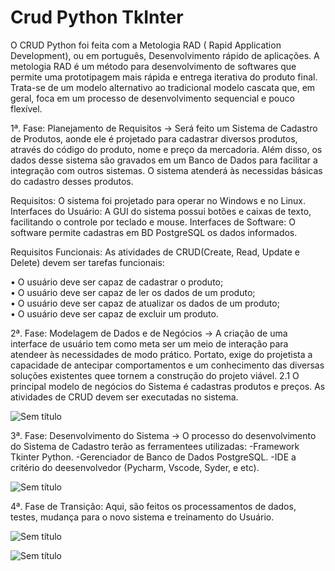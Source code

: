 # Crud Python TkInter

O CRUD Python foi feita com a Metologia RAD ( Rapid Application Development), ou em português, Desenvolvimento rápido de aplicações. A metologia RAD é um método para desenvolvimento de softwares que permite uma prototipagem mais rápida e entrega iterativa do produto final.
Trata-se de um modelo alternativo ao tradicional modelo cascata que, em geral, foca em um processo de desenvolvimento sequencial e pouco flexível.


1ª. Fase: Planejamento de Requisitos -> Será feito um Sistema de Cadastro de Produtos, aonde ele é projetado para cadastrar diversos produtos, através do código do produto, nome e preço da mercadoria. Além disso, os dados desse sistema são gravados em um Banco de Dados para facilitar a integração com outros sistemas. O sistema atenderá às necessidas básicas do cadastro desses produtos.

Requisitos: O sistema foi projetado para operar no Windows e no Linux.
Interfaces do Usuário: A GUI do sistema possui botões e caixas de texto, facilitando o controle por teclado e mouse.
Interfaces de Software: O software permite cadastras em BD PostgreSQL os dados informados.

Requisitos Funcionais: As atividades de CRUD(Create, Read, Update e Delete) devem ser tarefas funcionais: 
  
• O usuário deve ser capaz de cadastrar o produto; <br/>
• O usuário deve ser capaz de ler os dados de um produto; <br/>
• O usuário deve ser capaz de atualizar os dados de um produto;  <br/>
• O usuário deve ser capaz de excluir um produto.  <br/>

2ª. Fase: Modelagem de Dados e de Negócios -> A criação de uma interface de usuário tem como meta ser um meio de interação para atendeer às necessidades de modo prático. Portato, exige do projetista a capacidade de antecipar comportamentos e um conhecimento das diversas soluções existentes quee tornem a construção do projeto viável.
2.1 O principal modelo de negócios do Sistema é cadastras produtos e preços. As atividades de CRUD devem ser executadas no sistema.

![Sem título](https://user-images.githubusercontent.com/75449506/201523192-5e27a8f5-5124-408a-820f-29953aca86ae.png)

3ª. Fase: Desenvolvimento do Sistema -> O processo do desenvolvimento do Sistema de Cadastro terão as ferramentees utilizadas:
  -Framework Tkinter Python.
  -Gerenciador de Banco de Dados PostgreSQL.
  -IDE a critério do deesenvolvedor (Pycharm, Vscode, Syder, e etc).
  
  
  ![Sem título](https://user-images.githubusercontent.com/75449506/201523977-a76e04b1-1309-4563-883a-daf6227a8e80.png)
  
  4ª. Fase de Transição: Aqui, são feitos os processamentos de dados, testes, mudança para o novo sistema e treinamento do Usuário.
  
  
  ![Sem título](https://user-images.githubusercontent.com/75449506/201524567-75859e68-7c8b-452b-9175-be59add03113.png)
  
  ![Sem título](https://user-images.githubusercontent.com/75449506/201524645-2e4ee9e1-3443-4164-9bfd-f3b22c512eb9.png)

  
  




